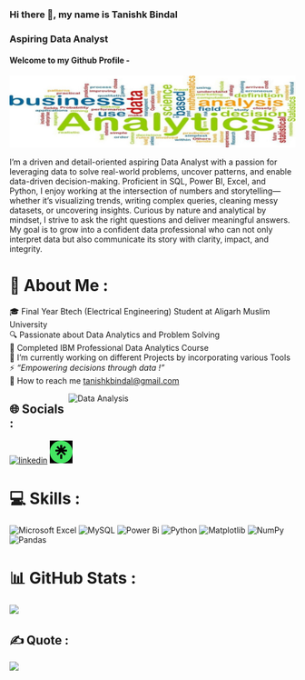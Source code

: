 ### Hi there 👋, my name is Tanishk Bindal<br>
### Aspiring Data Analyst
#### Welcome to my Github Profile -

<p align="center">
  <img src = "https://github.com/TanishkBindal/TanishkBindal/blob/main/1736769513916.jpeg?raw=true"/>
</p>

I’m a driven and detail-oriented aspiring Data Analyst with a passion for leveraging data to solve real-world problems, uncover patterns, and enable data-driven decision-making. Proficient in SQL, Power BI, Excel, and Python, I enjoy working at the intersection of numbers and storytelling—whether it’s visualizing trends, writing complex queries, cleaning messy datasets, or uncovering insights. Curious by nature and analytical by mindset, I strive to ask the right questions and deliver meaningful answers. My goal is to grow into a confident data professional who can not only interpret data but also communicate its story with clarity, impact, and integrity.

# 💫 About Me :
🎓 Final Year Btech (Electrical Engineering) Student at Aligarh Muslim University<br>🔍 Passionate about Data Analytics and Problem Solving<br>💼 Completed IBM Professional Data Analytics Course<br>🌱 I’m currently working on different Projects by incorporating various Tools<br>⚡ _“Empowering decisions through data !”_<br>💬 How to reach me tanishkbindal@gmail.com<br>

<img align ="right" alt ="Data Analysis" width ="400" src=" https://www.google.com/url?sa=i&url=https%3A%2F%2Fgithub.com%2Frudrabarad%2FGifs&psig=AOvVaw1SqUVNKKM4mCT_aQACBpMA&ust=1752160046521000&source=images&cd=vfe&opi=89978449&ved=0CBAQjRxqFwoTCPCFj_uGsI4DFQAAAAAdAAAAABAE">

## 🌐 Socials :
[<img src='https://upload.wikimedia.org/wikipedia/commons/c/ca/LinkedIn_logo_initials.png' alt='linkedin' height='40'>](https://www.linkedin.com/in/tanishk-bindal//)   [<img src='https://github.com/TanishkBindal/TanishkBindal/blob/main/WhatsApp%20Image%202025-07-09%20at%2018.00.40_e3665474.jpg?raw=true' alt='linktree' height='40'>](https://linktr.ee/tanishkbindal)


# 💻 Skills :
![Microsoft Excel](https://img.shields.io/badge/Microsoft_Excel-217346?style=for-the-badge&logo=microsoft-excel&logoColor=white) ![MySQL](https://img.shields.io/badge/sql-4479A1.svg?style=for-the-badge&logo=sql&logoColor=white) ![Power Bi](https://img.shields.io/badge/power_bi-F2C811?style=for-the-badge&logo=powerbi&logoColor=black) ![Python](https://img.shields.io/badge/python-3670A0?style=for-the-badge&logo=python&logoColor=ffdd54) ![Matplotlib](https://img.shields.io/badge/Matplotlib-%23ffffff.svg?style=for-the-badge&logo=Matplotlib&logoColor=black) ![NumPy](https://img.shields.io/badge/numpy-%23013243.svg?style=for-the-badge&logo=numpy&logoColor=white) ![Pandas](https://img.shields.io/badge/pandas-%23150458.svg?style=for-the-badge&logo=pandas&logoColor=white)
# 📊 GitHub Stats :
![](https://github-readme-stats.vercel.app/api?username=TanishkBindal&theme=cobalt&hide_border=false&include_all_commits=false&count_private=false)<br/>



## ✍️ Quote :
![](https://quotes-github-readme.vercel.app/api?type=horizontal&theme=tokyonight)



<!-- Proudly created with GPRM ( https://gprm.itsvg.in ) -->


